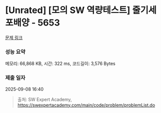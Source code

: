 # [Unrated] [모의 SW 역량테스트] 줄기세포배양 - 5653 

[문제 링크](https://swexpertacademy.com/main/code/problem/problemDetail.do?contestProbId=AWXRJ8EKe48DFAUo) 

### 성능 요약

메모리: 66,868 KB, 시간: 322 ms, 코드길이: 3,576 Bytes

### 제출 일자

2025-09-08 16:40



> 출처: SW Expert Academy, https://swexpertacademy.com/main/code/problem/problemList.do